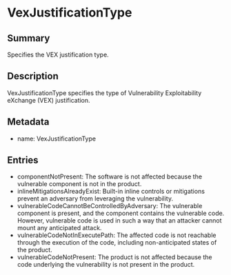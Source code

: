 <!-- Automatically generated by spec-parser v2.0.0 on 2023-12-27T15:02:03.969017+00:00 -->
<!-- SPDX-License-Identifier: Community-Spec-1.0 -->

# VexJustificationType

## Summary

Specifies the VEX justification type.


## Description

VexJustificationType specifies the type of Vulnerability Exploitability eXchange (VEX) justification.


## Metadata

- name: VexJustificationType



## Entries

- componentNotPresent: The software is not affected because the vulnerable component is not in the product.
- inlineMitigationsAlreadyExist: Built-in inline controls or mitigations prevent an adversary from leveraging the vulnerability.
- vulnerableCodeCannotBeControlledByAdversary: The vulnerable component is present, and the component contains the vulnerable code. However, vulnerable code is used in such a way that an attacker cannot mount any anticipated attack.
- vulnerableCodeNotInExecutePath: The affected code is not reachable through the execution of the code, including non-anticipated states of the product.
- vulnerableCodeNotPresent: The product is not affected because the code underlying the vulnerability is not present in the product.

